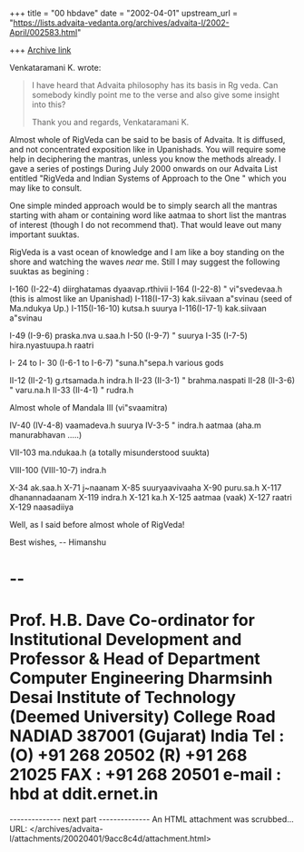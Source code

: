+++
title = "00 hbdave"
date = "2002-04-01"
upstream_url = "https://lists.advaita-vedanta.org/archives/advaita-l/2002-April/002583.html"

+++
[Archive link](https://lists.advaita-vedanta.org/archives/advaita-l/2002-April/002583.html)

Venkataramani K. wrote:

> I have heard that Advaita philosophy has its basis in Rg veda. Can somebody
> kindly point me to the verse and also give some insight into this?
>
> Thank you and regards,
> Venkataramani K.

Almost whole of RigVeda can be said to be basis of Advaita. It is diffused,
and not concentrated exposition like in Upanishads.
You will require some help in deciphering the mantras, unless you know
the methods already.
I gave a series of postings During July 2000 onwards on our Advaita List
entitled
"RigVeda and Indian Systems of Approach to the One "
which you may like to consult.

One simple minded approach would be to simply search all the mantras
starting with aham or containing word like  aatmaa  to short list the
mantras of interest (though I do not recommend that). That would leave
out many important suuktas.

RigVeda is a vast ocean of knowledge and I am like a boy standing on
the shore and watching the waves *near* me. Still I may suggest the
following suuktas as begining :

I-160 (I-22-4) diirghatamas  dyaavap.rthivii
I-164 (I-22-8)      "                    vi"svedevaa.h (this is almost like an
Upanishad)
I-118(I-17-3) kak.siivaan   a"svinau  (seed of Ma.ndukya Up.)
I-115(I-16-10) kutsa.h  suurya
I-116(I-17-1)   kak.siivaan  a"svinau

I-49 (I-9-6) praska.nva  u.saa.h
I-50  (I-9-7)      "              suurya
I-35  (I-7-5)  hira.nyastuupa.h   raatri

I- 24 to I- 30 (I-6-1 to I-6-7)  "suna.h"sepa.h    various gods

II-12 (II-2-1)  g.rtsamada.h   indra.h
II-23 (II-3-1)           "          brahma.naspati
II-28 (II-3-6)           "           varu.na.h
II-33 (II-4-1)           "           rudra.h

Almost whole of Mandala III  (vi"svaamitra)

IV-40 (IV-4-8) vaamadeva.h  suurya
IV-3-5                     "     indra.h aatmaa    (aha.m manurabhavan .....)

VII-103    ma.ndukaa.h (a totally misunderstood suukta)

VIII-100 (VIII-10-7)   indra.h

X-34  ak.saa.h
X-71  j~naanam
X-85  suuryaavivaaha
X-90  puru.sa.h
X-117  dhanannadaanam
X-119 indra.h
X-121  ka.h
X-125  aatmaa (vaak)
X-127   raatri
X-129   naasadiiya

Well, as I said before almost whole of RigVeda!

Best wishes,
-- Himanshu








--
============================================
Prof. H.B. Dave
Co-ordinator for Institutional Development and Professor & Head of Department
Computer Engineering
Dharmsinh Desai Institute of Technology (Deemed University)
College Road
NADIAD   387001 (Gujarat) India
Tel : (O) +91 268 20502      (R) +91 268 21025  FAX :     +91 268 20501
e-mail : hbd at ddit.ernet.in
============================================


-------------- next part --------------
An HTML attachment was scrubbed...
URL: </archives/advaita-l/attachments/20020401/9acc8c4d/attachment.html>
